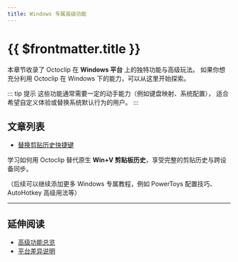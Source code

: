 ```yaml
---
title: Windows 专属高级功能
---
```


# {{ $frontmatter.title }}

本章节收录了 Octoclip 在 **Windows 平台** 上的独特功能与高级玩法。
如果你想充分利用 Octoclip 在 Windows 下的能力，可以从这里开始探索。

::: tip 提示
这些功能通常需要一定的动手能力（例如键盘映射、系统配置），
适合希望自定义体验或替换系统默认行为的用户。
:::

## 文章列表

- [替换剪贴历史快捷键](/zh/advanced/windows/win-v-shortcut/)

学习如何用 Octoclip 替代原生 **Win+V 剪贴板历史**，享受完整的剪贴历史与跨设备同步。

（后续可以继续添加更多 Windows 专属教程，例如 PowerToys 配置技巧、AutoHotkey 高级用法等）

---

## 延伸阅读

- [高级功能总览](/zh/advanced/)
- [平台差异说明](/zh/advanced/platform-differences)

